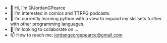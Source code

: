 - 👋 Hi, I’m @JordanGPearce
- 👀 I’m interested in comics and TTRPG podcasts.
- 🌱 I’m currently learning python with a view to expand my skillsets further with other programming languages.
- 💞️ I’m looking to collaborate on ...
- 📫 How to reach me; jordangeorgepearce@gmail.com

<!---
JordanGPearce/JordanGPearce is a ✨ special ✨ repository because its `README.md` (this file) appears on your GitHub profile.
You can click the Preview link to take a look at your changes.
--->
